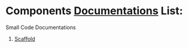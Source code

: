 # Components [Documentations](https://github.com/ccprogrammer/my-docs/tree/main/lib/docs) List:

Small Code Documentations

1. [Scaffold](lib/docs/Scaffold/Scaffold.js)


</br>
